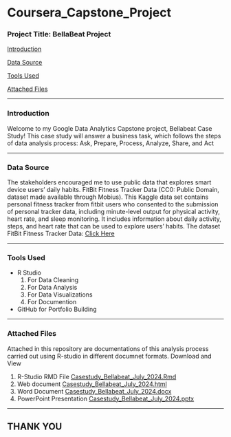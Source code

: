 # Coursera_Capstone_Project

### Project Title: BellaBeat Project 
[Introduction](#introduction) 

[Data Source](#data-source) 

[Tools Used](#tools-used) 

[Attached Files](attached-files)

---
### Introduction
Welcome to my Google Data Analytics Capstone project, Bellabeat Case Study! This case study will answer a business task, which follows the steps of data analysis process: Ask, Prepare, Process, Analyze, Share, and Act

---
### Data Source
The stakeholders encouraged me to use public data that explores smart device users’ daily habits. FitBit Fitness Tracker Data (CC0: Public Domain, dataset made available through Mobius). This Kaggle data set contains personal fitness tracker from fitbit users who consented to the submission of personal tracker data, including minute-level output for physical activity, heart rate, and sleep monitoring. It includes information about daily activity, steps, and heart rate that can be used to explore users’ habits. The dataset
FitBit Fitness Tracker Data: [Click Here](https://www.kaggle.com/datasets/arashnic/fitbit)

---
### Tools Used
- R Studio
  1. For Data Cleaning
  2. For Data Analysis
  3. For Data Visualizations
  4. For Documention
- GitHub for Portfolio Building

---
### Attached Files
Attached in this repository are documentations of this analysis process carried out using R-studio in different documnet formats. Download and View
1. R-Studio RMD File [Casestudy_Bellabeat_July_2024.Rmd](Casestudy_Bellabeat_July_2024.Rmd)
2. Web document [Casestudy_Bellabeat_July_2024.html](Casestudy_Bellabeat_July_2024.html)
3. Word Document [Casestudy_Bellabeat_July_2024.docx](Casestudy_Bellabeat_July_2024.docx)
4. PowerPoint Presentation [Casestudy_Bellabeat_July_2024.pptx](Casestudy_Bellabeat_July_2024.pptx)

---
## THANK YOU
